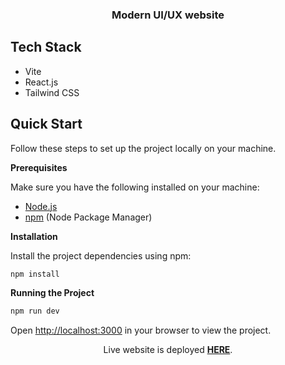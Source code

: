 <div align="center">
  <h3 align="center">Modern UI/UX website</h3>
</div>



## <a name="tech-stack">Tech Stack</a>

- Vite
- React.js
- Tailwind CSS

## <a name="quick-start">Quick Start</a>

Follow these steps to set up the project locally on your machine.

**Prerequisites**

Make sure you have the following installed on your machine:

- [Node.js](https://nodejs.org/en)
- [npm](https://www.npmjs.com/) (Node Package Manager)


**Installation**

Install the project dependencies using npm:

```bash
npm install
```

**Running the Project**

```bash
npm run dev
```

Open [http://localhost:3000](http://localhost:3000) in your browser to view the project.

<div align="center">
     Live website is deployed <a href="https://modern-website-4dso9zz1q-vishnucute05s-projects.vercel.app/" target="_blank"><b>HERE</b></a>.
    </div>
<br/>
<br/>







